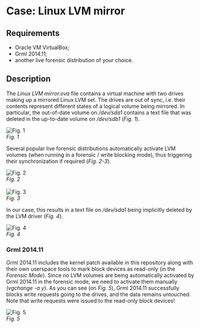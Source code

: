 # Case: Linux LVM mirror
## Requirements
- Oracle VM VirtualBox;
- Grml 2014.11;
- another live forensic distribution of your choice.

## Description
The *Linux LVM mirror.ova* file contains a virtual machine with two drives making up a mirrored Linux LVM set. The drives are out of sync, i.e. their contents represent different states of a logical volume being mirrored. In particular, the out-of-date volume on */dev/sda1* contains a text file that was deleted in the up-to-date volume on */dev/sdb1* (*Fig. 1*).

<img src="https://raw.githubusercontent.com/msuhanov/Linux-write-blocker/master/validation/lvm/images/1.png" alt="Fig. 1" /><br>*Fig. 1*

Several popular live forensic distributions automatically activate LVM volumes (when running in a forensic / write blocking mode), thus triggering their synchronization if required (*Fig. 2-3*).

<img src="https://raw.githubusercontent.com/msuhanov/Linux-write-blocker/master/validation/lvm/images/2.png" alt="Fig. 2" /><br>*Fig. 2*<br><br>
<img src="https://raw.githubusercontent.com/msuhanov/Linux-write-blocker/master/validation/lvm/images/3.png" alt="Fig. 3" /><br>*Fig. 3*

In our case, this results in a text file on */dev/sda1* being implicitly deleted by the LVM driver (*Fig. 4*).

<img src="https://raw.githubusercontent.com/msuhanov/Linux-write-blocker/master/validation/lvm/images/4.png" alt="Fig. 4" /><br>*Fig. 4*

### Grml 2014.11
Grml 2014.11 includes the kernel patch available in this repository along with their own userspace tools to mark block devices as read-only (in the *Forensic Mode*). Since no LVM volumes are being automatically activated by Grml 2014.11 in the forensic mode, we need to activate them manually (*vgchange -a y*). As you can see (on *Fig. 5*), Grml 2014.11 successfully blocks write requests going to the drives, and the data remains untouched. Note that write requests were issued to the read-only block devices!

<img src="https://raw.githubusercontent.com/msuhanov/Linux-write-blocker/master/validation/lvm/images/5.png" alt="Fig. 5" /><br>*Fig. 5*
